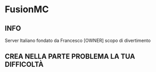 # FusionMC

## INFO

Server Italiano fondato da Francesco [OWNER] 
scopo di divertimento

## CREA NELLA PARTE PROBLEMA LA TUA DIFFICOLTÀ
